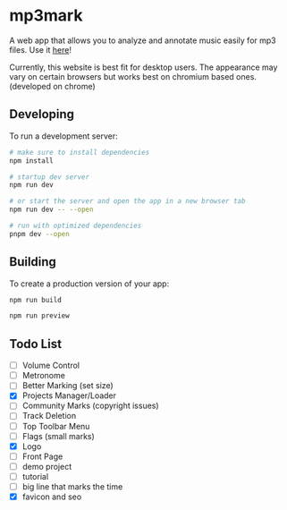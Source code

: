 # mp3mark
A web app that allows you to analyze and annotate music easily for mp3 files. Use it [here](https://mp3mark.vercel.app/)!

Currently, this website is best fit for desktop users. The appearance may vary on certain browsers but works best on chromium based ones. (developed on chrome)

## Developing
To run a development server:
```bash
# make sure to install dependencies
npm install

# startup dev server
npm run dev

# or start the server and open the app in a new browser tab 
npm run dev -- --open

# run with optimized dependencies
pnpm dev --open
```

## Building
To create a production version of your app:
```bash
npm run build

npm run preview
```

## Todo List
 - [ ] Volume Control
 - [ ] Metronome
 - [ ] Better Marking (set size)
 - [x] Projects Manager/Loader
 - [ ] Community Marks (copyright issues)
 - [ ] Track Deletion
 - [ ] Top Toolbar Menu
 - [ ] Flags (small marks)
 - [X] Logo
 - [ ] Front Page
 - [ ] demo project
 - [ ] tutorial
 - [ ] big line that marks the time
 - [X] favicon and seo